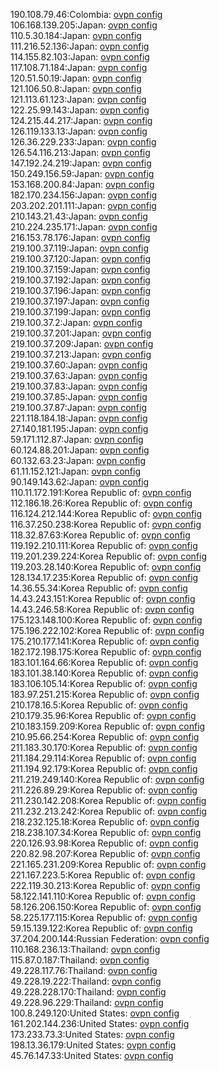 190.108.79.46:Colombia: [ovpn config](vpn/190_108_79_46.ovpn)  
106.168.139.205:Japan: [ovpn config](vpn/106_168_139_205.ovpn)  
110.5.30.184:Japan: [ovpn config](vpn/110_5_30_184.ovpn)  
111.216.52.136:Japan: [ovpn config](vpn/111_216_52_136.ovpn)  
114.155.82.103:Japan: [ovpn config](vpn/114_155_82_103.ovpn)  
117.108.71.184:Japan: [ovpn config](vpn/117_108_71_184.ovpn)  
120.51.50.19:Japan: [ovpn config](vpn/120_51_50_19.ovpn)  
121.106.50.8:Japan: [ovpn config](vpn/121_106_50_8.ovpn)  
121.113.61.123:Japan: [ovpn config](vpn/121_113_61_123.ovpn)  
122.25.99.143:Japan: [ovpn config](vpn/122_25_99_143.ovpn)  
124.215.44.217:Japan: [ovpn config](vpn/124_215_44_217.ovpn)  
126.119.133.13:Japan: [ovpn config](vpn/126_119_133_13.ovpn)  
126.36.229.233:Japan: [ovpn config](vpn/126_36_229_233.ovpn)  
126.54.116.213:Japan: [ovpn config](vpn/126_54_116_213.ovpn)  
147.192.24.219:Japan: [ovpn config](vpn/147_192_24_219.ovpn)  
150.249.156.59:Japan: [ovpn config](vpn/150_249_156_59.ovpn)  
153.168.200.84:Japan: [ovpn config](vpn/153_168_200_84.ovpn)  
182.170.234.156:Japan: [ovpn config](vpn/182_170_234_156.ovpn)  
203.202.201.111:Japan: [ovpn config](vpn/203_202_201_111.ovpn)  
210.143.21.43:Japan: [ovpn config](vpn/210_143_21_43.ovpn)  
210.224.235.171:Japan: [ovpn config](vpn/210_224_235_171.ovpn)  
216.153.78.176:Japan: [ovpn config](vpn/216_153_78_176.ovpn)  
219.100.37.119:Japan: [ovpn config](vpn/219_100_37_119.ovpn)  
219.100.37.120:Japan: [ovpn config](vpn/219_100_37_120.ovpn)  
219.100.37.159:Japan: [ovpn config](vpn/219_100_37_159.ovpn)  
219.100.37.192:Japan: [ovpn config](vpn/219_100_37_192.ovpn)  
219.100.37.196:Japan: [ovpn config](vpn/219_100_37_196.ovpn)  
219.100.37.197:Japan: [ovpn config](vpn/219_100_37_197.ovpn)  
219.100.37.199:Japan: [ovpn config](vpn/219_100_37_199.ovpn)  
219.100.37.2:Japan: [ovpn config](vpn/219_100_37_2.ovpn)  
219.100.37.201:Japan: [ovpn config](vpn/219_100_37_201.ovpn)  
219.100.37.209:Japan: [ovpn config](vpn/219_100_37_209.ovpn)  
219.100.37.213:Japan: [ovpn config](vpn/219_100_37_213.ovpn)  
219.100.37.60:Japan: [ovpn config](vpn/219_100_37_60.ovpn)  
219.100.37.63:Japan: [ovpn config](vpn/219_100_37_63.ovpn)  
219.100.37.83:Japan: [ovpn config](vpn/219_100_37_83.ovpn)  
219.100.37.85:Japan: [ovpn config](vpn/219_100_37_85.ovpn)  
219.100.37.87:Japan: [ovpn config](vpn/219_100_37_87.ovpn)  
221.118.184.18:Japan: [ovpn config](vpn/221_118_184_18.ovpn)  
27.140.181.195:Japan: [ovpn config](vpn/27_140_181_195.ovpn)  
59.171.112.87:Japan: [ovpn config](vpn/59_171_112_87.ovpn)  
60.124.88.201:Japan: [ovpn config](vpn/60_124_88_201.ovpn)  
60.132.63.23:Japan: [ovpn config](vpn/60_132_63_23.ovpn)  
61.11.152.121:Japan: [ovpn config](vpn/61_11_152_121.ovpn)  
90.149.143.62:Japan: [ovpn config](vpn/90_149_143_62.ovpn)  
110.11.172.191:Korea Republic of: [ovpn config](vpn/110_11_172_191.ovpn)  
112.186.18.26:Korea Republic of: [ovpn config](vpn/112_186_18_26.ovpn)  
116.124.212.144:Korea Republic of: [ovpn config](vpn/116_124_212_144.ovpn)  
116.37.250.238:Korea Republic of: [ovpn config](vpn/116_37_250_238.ovpn)  
118.32.87.63:Korea Republic of: [ovpn config](vpn/118_32_87_63.ovpn)  
119.192.210.111:Korea Republic of: [ovpn config](vpn/119_192_210_111.ovpn)  
119.201.239.224:Korea Republic of: [ovpn config](vpn/119_201_239_224.ovpn)  
119.203.28.140:Korea Republic of: [ovpn config](vpn/119_203_28_140.ovpn)  
128.134.17.235:Korea Republic of: [ovpn config](vpn/128_134_17_235.ovpn)  
14.36.55.34:Korea Republic of: [ovpn config](vpn/14_36_55_34.ovpn)  
14.43.243.151:Korea Republic of: [ovpn config](vpn/14_43_243_151.ovpn)  
14.43.246.58:Korea Republic of: [ovpn config](vpn/14_43_246_58.ovpn)  
175.123.148.100:Korea Republic of: [ovpn config](vpn/175_123_148_100.ovpn)  
175.196.222.102:Korea Republic of: [ovpn config](vpn/175_196_222_102.ovpn)  
175.210.177.141:Korea Republic of: [ovpn config](vpn/175_210_177_141.ovpn)  
182.172.198.175:Korea Republic of: [ovpn config](vpn/182_172_198_175.ovpn)  
183.101.164.66:Korea Republic of: [ovpn config](vpn/183_101_164_66.ovpn)  
183.101.38.140:Korea Republic of: [ovpn config](vpn/183_101_38_140.ovpn)  
183.106.105.14:Korea Republic of: [ovpn config](vpn/183_106_105_14.ovpn)  
183.97.251.215:Korea Republic of: [ovpn config](vpn/183_97_251_215.ovpn)  
210.178.16.5:Korea Republic of: [ovpn config](vpn/210_178_16_5.ovpn)  
210.179.35.96:Korea Republic of: [ovpn config](vpn/210_179_35_96.ovpn)  
210.183.159.209:Korea Republic of: [ovpn config](vpn/210_183_159_209.ovpn)  
210.95.66.254:Korea Republic of: [ovpn config](vpn/210_95_66_254.ovpn)  
211.183.30.170:Korea Republic of: [ovpn config](vpn/211_183_30_170.ovpn)  
211.184.29.114:Korea Republic of: [ovpn config](vpn/211_184_29_114.ovpn)  
211.194.92.179:Korea Republic of: [ovpn config](vpn/211_194_92_179.ovpn)  
211.219.249.140:Korea Republic of: [ovpn config](vpn/211_219_249_140.ovpn)  
211.226.89.29:Korea Republic of: [ovpn config](vpn/211_226_89_29.ovpn)  
211.230.142.208:Korea Republic of: [ovpn config](vpn/211_230_142_208.ovpn)  
211.232.213.242:Korea Republic of: [ovpn config](vpn/211_232_213_242.ovpn)  
218.232.125.18:Korea Republic of: [ovpn config](vpn/218_232_125_18.ovpn)  
218.238.107.34:Korea Republic of: [ovpn config](vpn/218_238_107_34.ovpn)  
220.126.93.98:Korea Republic of: [ovpn config](vpn/220_126_93_98.ovpn)  
220.82.98.207:Korea Republic of: [ovpn config](vpn/220_82_98_207.ovpn)  
221.165.231.209:Korea Republic of: [ovpn config](vpn/221_165_231_209.ovpn)  
221.167.223.5:Korea Republic of: [ovpn config](vpn/221_167_223_5.ovpn)  
222.119.30.213:Korea Republic of: [ovpn config](vpn/222_119_30_213.ovpn)  
58.122.141.110:Korea Republic of: [ovpn config](vpn/58_122_141_110.ovpn)  
58.126.206.150:Korea Republic of: [ovpn config](vpn/58_126_206_150.ovpn)  
58.225.177.115:Korea Republic of: [ovpn config](vpn/58_225_177_115.ovpn)  
59.15.139.122:Korea Republic of: [ovpn config](vpn/59_15_139_122.ovpn)  
37.204.200.144:Russian Federation: [ovpn config](vpn/37_204_200_144.ovpn)  
110.168.236.13:Thailand: [ovpn config](vpn/110_168_236_13.ovpn)  
115.87.0.187:Thailand: [ovpn config](vpn/115_87_0_187.ovpn)  
49.228.117.76:Thailand: [ovpn config](vpn/49_228_117_76.ovpn)  
49.228.19.222:Thailand: [ovpn config](vpn/49_228_19_222.ovpn)  
49.228.228.170:Thailand: [ovpn config](vpn/49_228_228_170.ovpn)  
49.228.96.229:Thailand: [ovpn config](vpn/49_228_96_229.ovpn)  
100.8.249.120:United States: [ovpn config](vpn/100_8_249_120.ovpn)  
161.202.144.236:United States: [ovpn config](vpn/161_202_144_236.ovpn)  
173.233.73.3:United States: [ovpn config](vpn/173_233_73_3.ovpn)  
198.13.36.179:United States: [ovpn config](vpn/198_13_36_179.ovpn)  
45.76.147.33:United States: [ovpn config](vpn/45_76_147_33.ovpn)  
